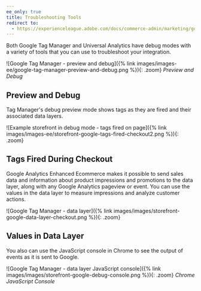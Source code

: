 ```yaml
---
ee_only: true
title: Troubleshooting Tools
redirect to:
  - https://experienceleague.adobe.com/docs/commerce-admin/marketing/google-tools/google-analytics.html#enhanced-ecommerce
---
```


Both Google Tag Manager and Universal Analytics have debug modes with a variety of tools that you can use to troubleshoot your integration.

![Google Tag Manager - preview and debug]({% link images/images-ee/google-tag-manager-preview-and-debug.png %}){: .zoom}
_Preview and Debug_

## Preview and Debug

Tag Manager's debug preview mode shows tags as they are fired and their associated data layers.

![Example storefront in debug mode - tags fired on page]({% link images/images-ee/storefront-google-tags-fired-checkout2.png %}){: .zoom}

## Tags Fired During Checkout

Google Analytics Enhanced Ecommerce makes it possible to send sales data and information about product impressions and promotions to the data layer, along with any Google Analytics pageview or event. You can use the values in the data layer to measure impressions and analyze customer actions.

![Google Tag Manager - data layer]({% link images/images/storefront-google-data-layer-checkout.png %}){: .zoom}

## Values in Data Layer

You also can use the JavaScript console in Chrome to see the output of events as it is sent to Google.

![Google Tag Manager - data layer JavaScript console]({% link images/images/storefront-google-debug-console.png %}){: .zoom}
_Chrome JavaScript Console_
